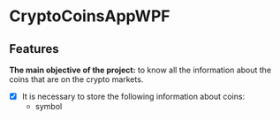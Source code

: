 # CryptoCoinsAppWPF
## Features
**The main objective of the project:** to know all the information about the coins that are on the crypto markets.
- [x] It is necessary to store the following information about coins:
    * symbol

